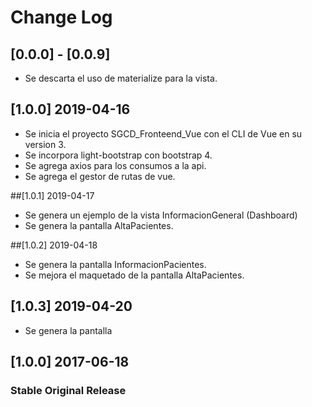 # Change Log

## [0.0.0] - [0.0.9]
 - Se descarta el uso de materialize para la vista.

## [1.0.0] 2019-04-16
 - Se inicia el proyecto SGCD_Fronteend_Vue con el CLI de Vue en su version 3.
 - Se incorpora light-bootstrap con bootstrap 4.
 - Se agrega axios para los consumos a la api.
 - Se agrega el gestor de rutas de vue.

##[1.0.1] 2019-04-17
 - Se genera un ejemplo de la vista InformacionGeneral (Dashboard)
 - Se genera la pantalla AltaPacientes.

##[1.0.2] 2019-04-18
 - Se genera la pantalla InformacionPacientes.
 - Se mejora el maquetado de la pantalla AltaPacientes.

## [1.0.3] 2019-04-20
 - Se genera la pantalla
## [1.0.0] 2017-06-18
### Stable Original Release
